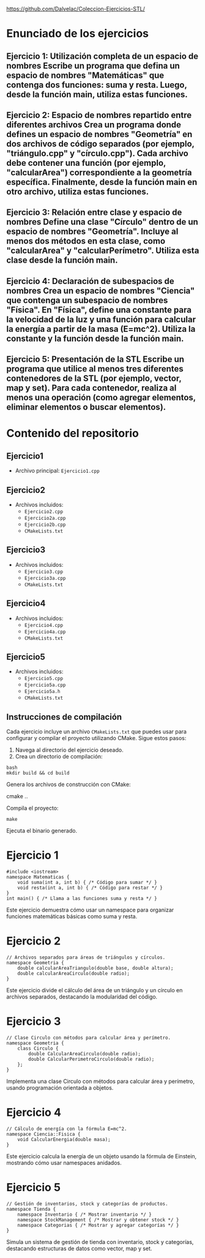 https://github.com/Dalvelac/Coleccion-Ejercicios-STL/

# Enunciado de los ejercicios

## Ejercicio 1: Utilización completa de un espacio de nombres Escribe un programa que defina un espacio de nombres "Matemáticas" que contenga dos funciones: suma y resta. Luego, desde la función main, utiliza estas funciones.

## Ejercicio 2: Espacio de nombres repartido entre diferentes archivos Crea un programa donde defines un espacio de nombres "Geometría" en dos archivos de código separados (por ejemplo, "triángulo.cpp" y "círculo.cpp"). Cada archivo debe contener una función (por ejemplo, "calcularArea") correspondiente a la geometría específica. Finalmente, desde la función main en otro archivo, utiliza estas funciones.

## Ejercicio 3: Relación entre clase y espacio de nombres Define una clase "Círculo" dentro de un espacio de nombres "Geometría". Incluye al menos dos métodos en esta clase, como "calcularArea" y "calcularPerímetro". Utiliza esta clase desde la función main.

## Ejercicio 4: Declaración de subespacios de nombres Crea un espacio de nombres "Ciencia" que contenga un subespacio de nombres "Física". En "Física", define una constante para la velocidad de la luz y una función para calcular la energía a partir de la masa (E=mc^2). Utiliza la constante y la función desde la función main.

## Ejercicio 5: Presentación de la STL Escribe un programa que utilice al menos tres diferentes contenedores de la STL (por ejemplo, vector, map y set). Para cada contenedor, realiza al menos una operación (como agregar elementos, eliminar elementos o buscar elementos).


# Contenido del repositorio

## Ejercicio1
- Archivo principal: `Ejercicio1.cpp`

## Ejercicio2
- Archivos incluidos:
  - `Ejercicio2.cpp`
  - `Ejercicio2a.cpp`
  - `Ejercicio2b.cpp`
  - `CMakeLists.txt`

## Ejercicio3
- Archivos incluidos:
  - `Ejercicio3.cpp`
  - `Ejercicio3a.cpp`
  - `CMakeLists.txt`

## Ejercicio4
- Archivos incluidos:
  - `Ejercicio4.cpp`
  - `Ejercicio4a.cpp`
  - `CMakeLists.txt`

## Ejercicio5
- Archivos incluidos:
  - `Ejercicio5.cpp`
  - `Ejercicio5a.cpp`
  - `Ejercicio5a.h`
  - `CMakeLists.txt`

## Instrucciones de compilación

Cada ejercicio incluye un archivo `CMakeLists.txt` que puedes usar para configurar y compilar el proyecto utilizando CMake. Sigue estos pasos:

1. Navega al directorio del ejercicio deseado.
2. Crea un directorio de compilación:
```
bash
mkdir build && cd build
```
Genera los archivos de construcción con CMake:

cmake ..

Compila el proyecto:

    make

Ejecuta el binario generado.


# Ejercicio 1
```
#include <iostream>
namespace Matematicas {
    void suma(int a, int b) { /* Código para sumar */ }
    void resta(int a, int b) { /* Código para restar */ }
}
int main() { /* Llama a las funciones suma y resta */ }
```

Este ejercicio demuestra cómo usar un namespace para organizar funciones matemáticas básicas como suma y resta.

# Ejercicio 2
```
// Archivos separados para áreas de triángulos y círculos.
namespace Geometria {
    double calcularAreaTriangulo(double base, double altura);
    double calcularAreaCirculo(double radio);
}
```

Este ejercicio divide el cálculo del área de un triángulo y un círculo en archivos separados, destacando la modularidad del código.

# Ejercicio 3
```
// Clase Circulo con métodos para calcular área y perímetro.
namespace Geometria {
    class Circulo {
        double CalcularAreaCirculo(double radio);
        double CalcularPerimetroCirculo(double radio);
    };
}
```

Implementa una clase Circulo con métodos para calcular área y perímetro, usando programación orientada a objetos.

# Ejercicio 4
```
// Cálculo de energía con la fórmula E=mc^2.
namespace Ciencia::Fisica {
    void CalcularEnergia(double masa);
}
```

Este ejercicio calcula la energía de un objeto usando la fórmula de Einstein, mostrando cómo usar namespaces anidados.
# Ejercicio 5
```
// Gestión de inventarios, stock y categorías de productos.
namespace Tienda {
    namespace Inventario { /* Mostrar inventario */ }
    namespace StockManagement { /* Mostrar y obtener stock */ }
    namespace Categorias { /* Mostrar y agregar categorías */ }
}
```
Simula un sistema de gestión de tienda con inventario, stock y categorías, destacando estructuras de datos como vector, map y set.
